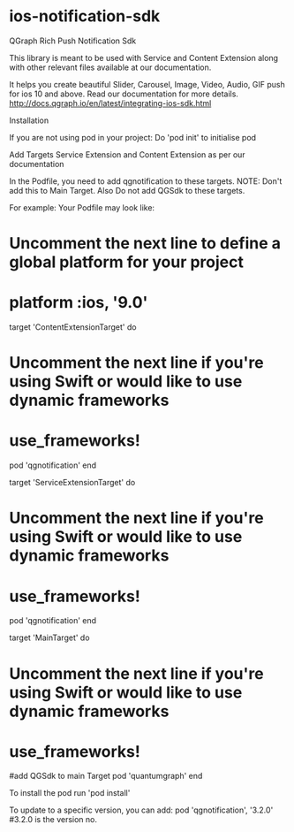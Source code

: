 # ios-notification-sdk
QGraph Rich Push Notification Sdk

This library is meant to be used with Service and Content Extension along with other relevant files available at our documentation.

It helps you create beautiful Slider, Carousel, Image, Video, Audio, GIF push for ios 10 and above. Read our documentation for more details.
http://docs.qgraph.io/en/latest/integrating-ios-sdk.html

Installation

If you are not using pod in your project: 
Do 'pod init' to initialise pod

Add Targets Service Extension and Content Extension as per our documentation

In the Podfile, you need to add qgnotification to these targets. 
NOTE: Don't add this to Main Target. Also Do not add QGSdk to these targets.

For example:
Your Podfile may look like:

# Uncomment the next line to define a global platform for your project
# platform :ios, '9.0'

target 'ContentExtensionTarget' do
  # Uncomment the next line if you're using Swift or would like to use dynamic frameworks
  # use_frameworks!

  pod 'qgnotification'
end

target 'ServiceExtensionTarget' do
  # Uncomment the next line if you're using Swift or would like to use dynamic frameworks
  # use_frameworks!

  pod 'qgnotification'
end

target 'MainTarget' do
  # Uncomment the next line if you're using Swift or would like to use dynamic frameworks
  # use_frameworks!

  #add QGSdk to main Target
  pod 'quantumgraph'
end

To install the pod run 'pod install'

To update to a specific version, you can add:
pod 'qgnotification', '3.2.0' #3.2.0 is the version no.
